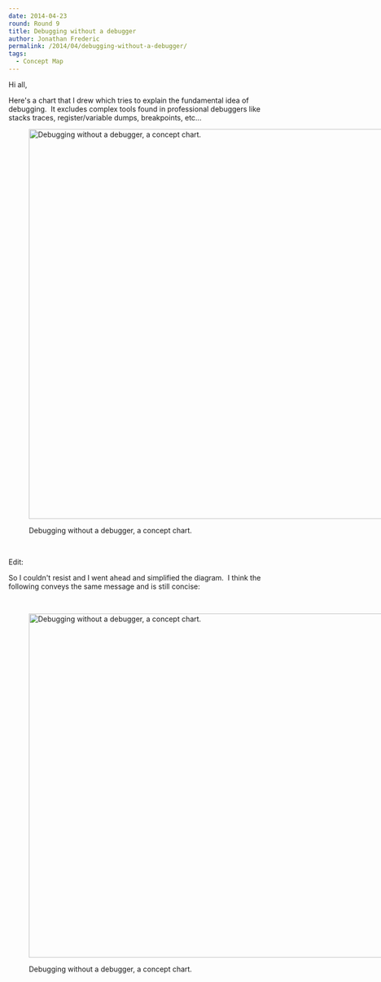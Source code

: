 ```yaml
---
date: 2014-04-23
round: Round 9
title: Debugging without a debugger
author: Jonathan Frederic
permalink: /2014/04/debugging-without-a-debugger/
tags:
  - Concept Map
---
```

Hi all,

Here's a chart that I drew which tries to explain the fundamental idea of debugging.  It excludes complex tools found in professional debuggers like stacks traces, register/variable dumps, breakpoints, etc...<figure id="attachment_6709" style="width: 707px;" class="wp-caption aligncenter">

[<img class="size-large wp-image-6709" alt="Debugging without a debugger, a concept chart." src="http://files.software-carpentry.org/training-course/2014/04/swc_chart-945x1024.jpg" width="707" height="766" />][1]<figcaption class="wp-caption-text">Debugging without a debugger, a concept chart.</figcaption></figure> 
&nbsp;

Edit:

So I couldn't resist and I went ahead and simplified the diagram.  I think the following conveys the same message and is still concise:

&nbsp;<figure id="attachment_6715" style="width: 707px;" class="wp-caption aligncenter">

[<img class="size-large wp-image-6715" alt="Debugging without a debugger, a concept chart." src="http://files.software-carpentry.org/training-course/2014/04/swc_chart_2-1024x980.jpg" width="707" height="676" />][2]<figcaption class="wp-caption-text">Debugging without a debugger, a concept chart.</figcaption></figure>

 [1]: http://files.software-carpentry.org/training-course/2014/04/swc_chart.jpg
 [2]: http://files.software-carpentry.org/training-course/2014/04/swc_chart_2.jpg

